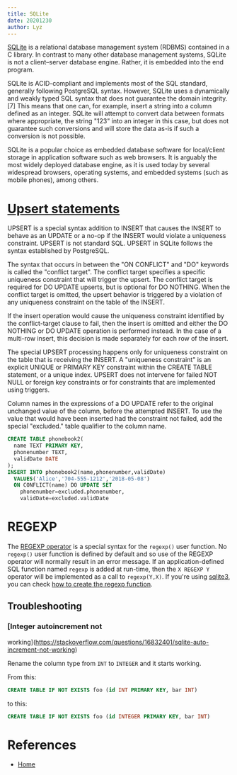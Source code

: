```yaml
---
title: SQLite
date: 20201230
author: Lyz
---
```


[SQLite](https://en.wikipedia.org/wiki/SQLite) is a relational database
management system (RDBMS) contained in a C library. In contrast to many other
database management systems, SQLite is not a client–server database engine.
Rather, it is embedded into the end program.

SQLite is ACID-compliant and implements most of the SQL standard, generally
following PostgreSQL syntax. However, SQLite uses a dynamically and weakly typed
SQL syntax that does not guarantee the domain integrity.[7] This means that one
can, for example, insert a string into a column defined as an integer. SQLite
will attempt to convert data between formats where appropriate, the string "123"
into an integer in this case, but does not guarantee such conversions and will
store the data as-is if such a conversion is not possible.

SQLite is a popular choice as embedded database software for local/client
storage in application software such as web browsers. It is arguably the most
widely deployed database engine, as it is used today by several widespread
browsers, operating systems, and embedded systems (such as mobile phones), among
others.

# [Upsert statements](https://www.sqlite.org/lang_UPSERT.html)

UPSERT is a special syntax addition to INSERT that causes the INSERT to behave
as an UPDATE or a no-op if the INSERT would violate a uniqueness constraint.
UPSERT is not standard SQL. UPSERT in SQLite follows the syntax established by
PostgreSQL.

The syntax that occurs in between the "ON CONFLICT" and "DO" keywords is called
the "conflict target". The conflict target specifies a specific uniqueness
constraint that will trigger the upsert. The conflict target is required for DO
UPDATE upserts, but is optional for DO NOTHING. When the conflict target is
omitted, the upsert behavior is triggered by a violation of any uniqueness
constraint on the table of the INSERT.

If the insert operation would cause the uniqueness constraint identified by the
conflict-target clause to fail, then the insert is omitted and either the DO
NOTHING or DO UPDATE operation is performed instead. In the case of a multi-row
insert, this decision is made separately for each row of the insert.

The special UPSERT processing happens only for uniqueness constraint on the
table that is receiving the INSERT. A "uniqueness constraint" is an explicit
UNIQUE or PRIMARY KEY constraint within the CREATE TABLE statement, or a unique
index. UPSERT does not intervene for failed NOT NULL or foreign key constraints
or for constraints that are implemented using triggers.

Column names in the expressions of a DO UPDATE refer to the original unchanged
value of the column, before the attempted INSERT. To use the value that would
have been inserted had the constraint not failed, add the special "excluded."
table qualifier to the column name.

```sql
CREATE TABLE phonebook2(
  name TEXT PRIMARY KEY,
  phonenumber TEXT,
  validDate DATE
);
INSERT INTO phonebook2(name,phonenumber,validDate)
  VALUES('Alice','704-555-1212','2018-05-08')
  ON CONFLICT(name) DO UPDATE SET
    phonenumber=excluded.phonenumber,
    validDate=excluded.validDate
```

# REGEXP

The [REGEXP operator](https://www.sqlite.org/lang_expr.html#regexp) is a special
syntax for the `regexp()` user function. No `regexp()` user function is defined by
default and so use of the REGEXP operator will normally result in an error
message. If an application-defined SQL function named `regexp` is added at
run-time, then the `X REGEXP Y` operator will be implemented as a call to
`regexp(Y,X)`. If you're using [sqlite3](sqlite3.md), you can check [how to
create the regexp function](sqlite3.md#regexp).

## Troubleshooting

### [Integer autoincrement not
working](https://stackoverflow.com/questions/16832401/sqlite-auto-increment-not-working)


Rename the column type from `INT` to `INTEGER` and it starts working.

From this:

```sql
CREATE TABLE IF NOT EXISTS foo (id INT PRIMARY KEY, bar INT)
```

to this:

```sql
CREATE TABLE IF NOT EXISTS foo (id INTEGER PRIMARY KEY, bar INT)
```

# References

* [Home](https://www.sqlite.org/index.html)
